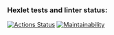 ### Hexlet tests and linter status:
[![Actions Status](https://github.com/KirillGorobets-LM/frontend-project-lvl1/workflows/hexlet-check/badge.svg)](https://github.com/KirillGorobets-LM/frontend-project-lvl1/actions)
[![Maintainability](https://api.codeclimate.com/v1/badges/a99a88d28ad37a79dbf6/maintainability)](https://codeclimate.com/github/KirillGorobets-LM/frontend-project-lvl1)
